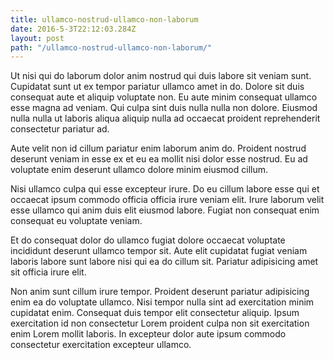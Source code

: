 ```yaml
---
title: ullamco-nostrud-ullamco-non-laborum
date: 2016-5-3T22:12:03.284Z
layout: post
path: "/ullamco-nostrud-ullamco-non-laborum/"
---
```


Ut nisi qui do laborum dolor anim nostrud qui duis labore sit veniam sunt. Cupidatat sunt ut ex tempor pariatur ullamco amet in do. Dolore sit duis consequat aute et aliquip voluptate non. Eu aute minim consequat ullamco esse magna ad veniam. Qui culpa sint duis nulla nulla non dolore. Eiusmod nulla nulla ut laboris aliqua aliquip nulla ad occaecat proident reprehenderit consectetur pariatur ad.

Aute velit non id cillum pariatur enim laborum anim do. Proident nostrud deserunt veniam in esse ex et eu ea mollit nisi dolor esse nostrud. Eu ad voluptate enim deserunt ullamco dolore minim eiusmod cillum.

Nisi ullamco culpa qui esse excepteur irure. Do eu cillum labore esse qui et occaecat ipsum commodo officia officia irure veniam elit. Irure laborum velit esse ullamco qui anim duis elit eiusmod labore. Fugiat non consequat enim consequat eu voluptate veniam.

Et do consequat dolor do ullamco fugiat dolore occaecat voluptate incididunt deserunt ullamco tempor sit. Aute elit cupidatat fugiat veniam laboris labore sunt labore nisi qui ea do cillum sit. Pariatur adipisicing amet sit officia irure elit.

Non anim sunt cillum irure tempor. Proident deserunt pariatur adipisicing enim ea do voluptate ullamco. Nisi tempor nulla sint ad exercitation minim cupidatat enim. Consequat duis tempor elit consectetur aliquip. Ipsum exercitation id non consectetur Lorem proident culpa non sit exercitation enim Lorem mollit laboris. In excepteur dolor aute ipsum commodo consectetur exercitation excepteur ullamco.